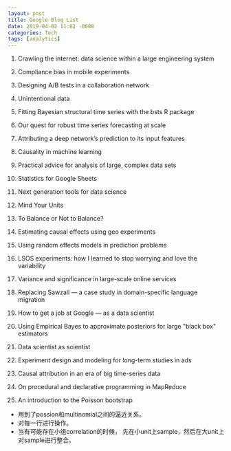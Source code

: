 ```yaml
---
layout: post
title: Google Blog List
date: 2019-04-02 11:02 -0600
categories: Tech
tags: [analytics]
---
```



1. Crawling the internet: data science within a large engineering system

2. Compliance bias in mobile experiments

3. Designing A/B tests in a collaboration network

4. Unintentional data

5. Fitting Bayesian structural time series with the bsts R package

6. Our quest for robust time series forecasting at scale

7. Attributing a deep network’s prediction to its input features

8. Causality in machine learning

9. Practical advice for analysis of large, complex data sets


10. Statistics for Google Sheets

11. Next generation tools for data science


12. Mind Your Units

13. To Balance or Not to Balance?

14. Estimating causal effects using geo experiments

15. Using random effects models in prediction problems

16. LSOS experiments: how I learned to stop worrying and love the variability

17. Variance and significance in large-scale online services

18. Replacing Sawzall — a case study in domain-specific language migration

19. How to get a job at Google — as a data scientist

20. Using Empirical Bayes to approximate posteriors for large "black box" estimators

21. Data scientist as scientist

22. Experiment design and modeling for long-term studies in ads

23. Causal attribution in an era of big time-series data

24. On procedural and declarative programming in MapReduce

25. An introduction to the Poisson bootstrap
- 用到了possion和multinomial之间的逼近关系。
- 对每一行进行操作。
- 当有可能存在小组correlation的时候， 先在小unit上sample，然后在大unit上对sample进行整合。
